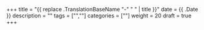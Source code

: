 +++
title = "{{ replace .TranslationBaseName "-" " " | title }}"
date = {{ .Date }}
description = ""
tags = ["",""]
categories = [""]
weight = 20
draft = true
+++
